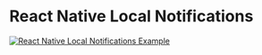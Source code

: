 # React Native Local Notifications

[![React Native Local Notifications Example](https://img.youtube.com/vi/rSsPJRZj5Jg/0.jpg)](https://www.youtube.com/watch?v=rSsPJRZj5Jg)
